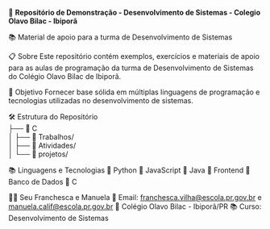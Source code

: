 🚀 **Repositório de Demonstração - Desenvolvimento de Sistemas - Colegio Olavo Bilac - Ibiporã**

📚 Material de apoio para a turma de Desenvolvimento de Sistemas

📋 Sobre
Este repositório contém exemplos, exercícios e materiais de apoio para as aulas de programação da turma de Desenvolvimento de Sistemas do Colégio Olavo Bilac de Ibiporã.

🎯 Objetivo
Fornecer base sólida em múltiplas linguagens de programação e tecnologias utilizadas no desenvolvimento de sistemas.

🛠️ Estrutura do Repositório<br>
├── 📁 C<br>
│   ├── 📄 Trabalhos/<br>
│   ├── 📄 Atividades/<br>
│   └── 📄 projetos/<br>


📚 Linguagens e Tecnologias
🔹 Python
🔹 JavaScript
🔹 Java
🔹 Frontend
🔹 Banco de Dados
🔹 C

👨‍🏫 Seu Franchesca e Manuela
📧 Email: franchesca.vilha@escola.pr.gov.br e manuela.calif@escola.pr.gov.br
🏫 Colégio Olavo Bilac - Ibiporã/PR
📚 Curso: Desenvolvimento de Sistemas
